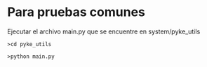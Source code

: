 # Para pruebas comunes
Ejecutar el archivo main.py que se encuentre en system/pyke_utils

```
>cd pyke_utils
```

```
>python main.py
```
